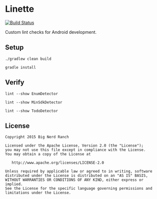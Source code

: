 Linette
============

[![Build Status](https://travis-ci.org/bignerdranch/linette.svg?branch=master)](https://travis-ci.org/bignerdranch/linette)

Custom lint checks for Android development.

Setup
------------

`./gradlew clean build`

`gradle install`

Verify
------------

`lint --show EnumDetector`

`lint --show MinSdkDetector`

`lint --show TodoDetector`

License
-------

    Copyright 2015 Big Nerd Ranch

    Licensed under the Apache License, Version 2.0 (the "License");
    you may not use this file except in compliance with the License.
    You may obtain a copy of the License at

       http://www.apache.org/licenses/LICENSE-2.0

    Unless required by applicable law or agreed to in writing, software
    distributed under the License is distributed on an "AS IS" BASIS,
    WITHOUT WARRANTIES OR CONDITIONS OF ANY KIND, either express or implied.
    See the License for the specific language governing permissions and
    limitations under the License.